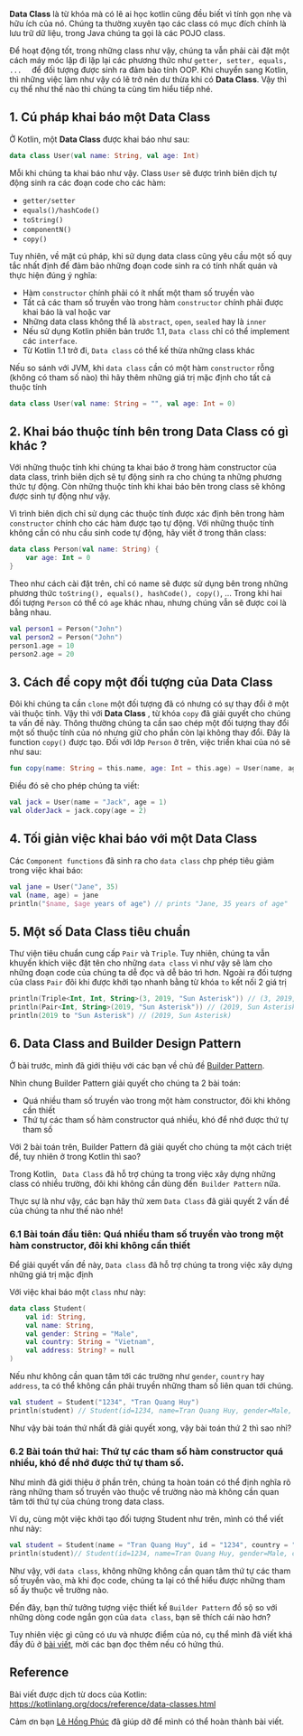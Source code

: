 **Data Class** là từ khóa mà có lẽ ai học kotlin cũng đều biết vì tính gọn nhẹ và hữu ích của nó. Chúng ta thường xuyên tạo các class có mục đích chính là lưu trữ dữ liệu, trong Java chúng ta gọi là các POJO class. 

Để hoạt động tốt, trong những class như vậy, chúng ta vẫn phải cài đặt một cách máy móc lặp đi lặp lại các phương thức như `getter, setter, equals, ...  ` để đối tượng được sinh ra đảm bảo tính OOP.
Khi chuyển sang Kotlin, thì những việc làm như vậy có lẽ trở nên dư thừa khi có **Data Class**. Vậy thì cụ thể như thế nào thì chúng ta cùng tìm hiểu tiếp nhé. 

## 1. Cú pháp khai báo một Data Class

Ở Kotlin, một  **Data Class**  được khai báo như sau: 
``` Kotlin
data class User(val name: String, val age: Int)
```
Mỗi khi chúng ta khai báo như vậy. Class `User` sẽ được trình biên dịch tự động sinh ra các đoạn code cho các hàm:
- `getter/setter`
- `equals()/hashCode()`
- `toString() `
- `componentN()`
- `copy()`

Tuy nhiên, về mặt cú pháp, khi sử dụng data class cũng yêu cầu một số quy tắc nhất định để đảm bảo những đoạn code sinh ra có tính nhất quán và thực hiện đúng ý nghĩa:    
- Hàm `constructor` chính phải có ít nhất một tham số truyền vào
- Tất cả các tham số truyền vào trong hàm `constructor` chính phải được khai báo là val hoặc var 
- Những data class không thể là `abstract`, `open`, `sealed` hay là `inner`
- Nếu sử dụng Kotlin phiên bản trước 1.1, `Data class` chỉ có thể implement các `interface`.
- Từ Kotlin 1.1 trở đi, `Data class` có thể kế thừa những class khác

Nếu so sánh với JVM, khi `data class` cần có một hàm `constructor` rỗng (không có tham số nào) thì hãy thêm những giá trị mặc định cho tất cả thuộc tính
``` Kotlin
data class User(val name: String = "", val age: Int = 0)
```

## 2. Khai báo thuộc tính bên trong Data Class có gì khác ? 

Với những thuộc tính khi chúng ta khai báo ở trong hàm constructor của data class, trình biên dịch sẽ tự động sinh ra cho chúng ta những phương thức tự động. Còn những thuộc tính khi khai báo bên trong class sẽ không được sinh tự động như vậy.  

Vì trình biên dịch chỉ sử dụng các thuộc tính được xác định bên trong hàm `constructor` chính cho các hàm được tạo tự động. Với những thuộc tính không cần có nhu cầu sinh code tự động, hãy viết ở trong thân class:

``` Kotlin
data class Person(val name: String) {
    var age: Int = 0
}
```

Theo như cách cài đặt trên, chỉ có name sẽ được sử dụng bên trong những phương thức `toString(), equals(), hashCode(), copy()`, ...
Trong khi hai đối tượng `Person` có thể có `age` khác nhau, nhưng chúng vẫn sẽ được coi là bằng nhau. 
``` Kotlin
val person1 = Person("John")
val person2 = Person("John")
person1.age = 10
person2.age = 20
```

## 3. Cách để copy một đối tượng của Data Class 
Đôi khi chúng ta cần `clone` một đối tượng đã có nhưng có sự thay đổi ở một vài thuộc tính. Vậy thì với **Data Class** , từ khóa `copy` đã giải quyết cho chúng ta vấn đề này. 
Thông thường chúng ta cần sao chép một đối tượng thay đổi một số thuộc tính của nó nhưng giữ cho phần còn lại không thay đổi. Đây là function `copy()` được tạo. Đối với lớp `Person` ở trên, việc triển khai của nó sẽ như sau:
``` Kotlin
fun copy(name: String = this.name, age: Int = this.age) = User(name, age)
```

Điều đó sẽ cho phép chúng ta viết: 
``` Kotlin
val jack = User(name = "Jack", age = 1)
val olderJack = jack.copy(age = 2)
```

## 4. Tối giản việc khai báo với một Data Class 

Các `Component functions` đã sinh ra cho `data class` chp phép tiêu giảm trong việc khai báo: 
``` Kotlin
val jane = User("Jane", 35) 
val (name, age) = jane
println("$name, $age years of age") // prints "Jane, 35 years of age"
```

## 5. Một số Data Class tiêu chuẩn

Thư viện tiêu chuẩn cung cấp `Pair` và `Triple`. Tuy nhiên, chúng ta vẫn khuyến khích việc đặt tên cho những `data class` vì như vậy sẽ làm cho những đoạn code của chúng ta dễ đọc và dễ bảo trì hơn. 
Ngoài ra đối tượng của class `Pair` đôi khi được khởi tạo nhanh bằng từ khóa `to` kết nối 2 giá trị 
``` Kotlin 
println(Triple<Int, Int, String>(3, 2019, "Sun Asterisk")) // (3, 2019, Sun Asterisk)
println(Pair<Int, String>(2019, "Sun Asterisk")) // (2019, Sun Asterisk)
println(2019 to "Sun Asterisk") // (2019, Sun Asterisk)
```

## 6. Data Class and Builder Design Pattern

Ở bài trước, mình đã giới thiệu với các bạn về chủ đề [Builder Pattern](https://viblo.asia/p/builder-design-pattern-6J3ZgjwgKmB). 

Nhìn chung Builder Pattern giải quyết cho chúng ta 2 bài toán: 
* Quá nhiều tham số truyền vào trong một hàm constructor, đôi khi không cần thiết
* Thứ tự các tham số hàm constructor quá nhiều, khó để nhớ được thứ tự tham số 

Với 2 bài toán trên, Builder Pattern đã giải quyết cho chúng ta một cách triệt để, tuy nhiên ở trong Kotlin thì sao? 

Trong Kotlin, ` Data Class` đã hỗ trợ chúng ta trong việc xây dựng những class  có nhiều trường, đôi khi không cần dùng đến` Builder Pattern` nữa. 

Thực sự là như vậy, các bạn hãy thử xem `Data Class` đã giải quyết 2 vấn đề của chúng ta như thế nào nhé!

### 6.1 Bài toán đầu tiên: Quá nhiều tham số truyền vào trong một hàm constructor, đôi khi không cần thiết

Để giải quyết vấn đề này, `Data class` đã hỗ trợ chúng ta trong việc xây dựng những giá trị mặc định 

Với việc khai báo một `class` như này: 
``` Kotlin
data class Student(
    val id: String, 
    val name: String, 
    val gender: String = "Male", 
    val country: String = "Vietnam",
    val address: String? = null
)
```

Nếu như không cần quan tâm tới các trường như `gender`, `country` hay `address`, ta có thể không cần phải truyền những tham số liên quan tới chúng.
``` Kotlin
val student = Student("1234", "Tran Quang Huy")
println(student) // Student(id=1234, name=Tran Quang Huy, gender=Male, country=Vietnam)
```

Như vậy bài toán thứ nhất đã giải quyết xong, vậy bài toán thứ 2 thì sao nhỉ? 

### 6.2 Bài toán thứ hai: Thứ tự các tham số hàm constructor quá nhiều, khó để nhớ được thứ tự tham số.

Như mình đã giới thiệu ở phần trên, chúng ta hoàn toán có thể định nghĩa rõ ràng những tham số truyền vào thuộc về trường nào mà không cần quan tâm tới thứ tự của chúng trong data class.

Ví dụ, cùng một việc khởi tạo đối tượng Student như trên, mình có thể viết như này: 
``` Kotlin
val student = Student(name = "Tran Quang Huy", id = "1234", country = "Japan")
println(student)// Student(id=1234, name=Tran Quang Huy, gender=Male, country=Japan)
```
Như vậy, với `data class`, không những không cần quan tâm thứ tự các tham số truyền vào, mà khi đọc code, chúng ta lại có thể hiểu được những tham số ấy thuộc về trường nào. 

Đến đây, bạn thử tưởng tượng việc thiết kế `Builder Pattern` đồ sộ so với những dòng code ngắn gọn của `data class`, bạn sẽ thích cái nào hơn?

Tuy nhiên việc gì cũng có ưu và nhược điểm của nó, cụ thể mình đã viết khá đầy đủ ở [bài viết](https://viblo.asia/p/data-class-hay-builder-design-pattern-L4x5x6WmZBM), mời các bạn đọc thêm nếu có hứng thú. 

## Reference
Bài viết được dịch từ docs của Kotlin: https://kotlinlang.org/docs/reference/data-classes.html

Cảm ơn bạn [Lê Hồng Phúc](https://viblo.asia/u/phucynwa) đã giúp dỡ để mình có thể hoàn thành bài viết.